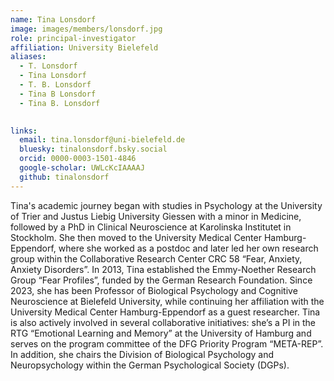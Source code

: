 ```yaml
---
name: Tina Lonsdorf
image: images/members/lonsdorf.jpg
role: principal-investigator
affiliation: University Bielefeld
aliases:
  - T. Lonsdorf
  - Tina Lonsdorf
  - T. B. Lonsdorf 
  - Tina B Lonsdorf
  - Tina B. Lonsdorf 
  

links:
  email: tina.lonsdorf@uni-bielefeld.de
  bluesky: tinalonsdorf.bsky.social
  orcid: 0000-0003-1501-4846
  google-scholar: UWLcKcIAAAAJ
  github: tinalonsdorf
---
```


Tina's academic journey began with studies in Psychology at the University of Trier and Justus Liebig University Giessen with a minor in Medicine, followed by a PhD in Clinical Neuroscience at Karolinska Institutet in Stockholm.
She then moved to the University Medical Center Hamburg-Eppendorf, where she worked as a postdoc and later led her own research group within the Collaborative Research Center CRC 58 “Fear, Anxiety, Anxiety Disorders”.
In 2013, Tina established the Emmy-Noether Research Group “Fear Profiles”, funded by the German Research Foundation. Since 2023, she has been Professor of Biological Psychology and Cognitive Neuroscience at Bielefeld University, while continuing her affiliation with the University Medical Center Hamburg-Eppendorf as a guest researcher.
Tina is also actively involved in several collaborative initiatives: she’s a PI in the RTG “Emotional Learning and Memory” at the University of Hamburg and serves on the program committee of the DFG Priority Program “META-REP”. In addition, she chairs the Division of Biological Psychology and Neuropsychology within the German Psychological Society (DGPs).

